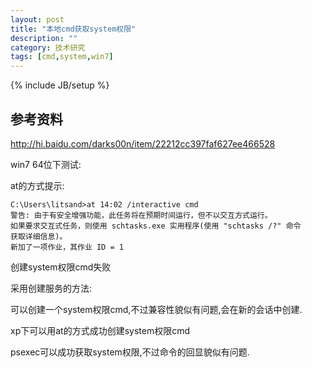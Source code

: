 ```yaml
---
layout: post
title: "本地cmd获取system权限"
description: ""
category: 技术研究
tags: [cmd,system,win7]
---
```

{% include JB/setup %}

## 参考资料 ##

http://hi.baidu.com/darks00n/item/22212cc397faf627ee466528

win7 64位下测试:

at的方式提示:

	C:\Users\litsand>at 14:02 /interactive cmd
	警告: 由于有安全增强功能，此任务将在预期时间运行，但不以交互方式运行。
	如果要求交互式任务，则使用 schtasks.exe 实用程序(使用 "schtasks /?" 命令
	获取详细信息)。
	新加了一项作业，其作业 ID = 1

创建system权限cmd失败

采用创建服务的方法:

可以创建一个system权限cmd,不过兼容性貌似有问题,会在新的会话中创建.



xp下可以用at的方式成功创建system权限cmd

psexec可以成功获取system权限,不过命令的回显貌似有问题.
